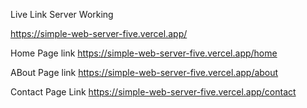 Live Link Server Working

https://simple-web-server-five.vercel.app/

Home Page link
https://simple-web-server-five.vercel.app/home

ABout Page link
https://simple-web-server-five.vercel.app/about

Contact Page Link
https://simple-web-server-five.vercel.app/contact
